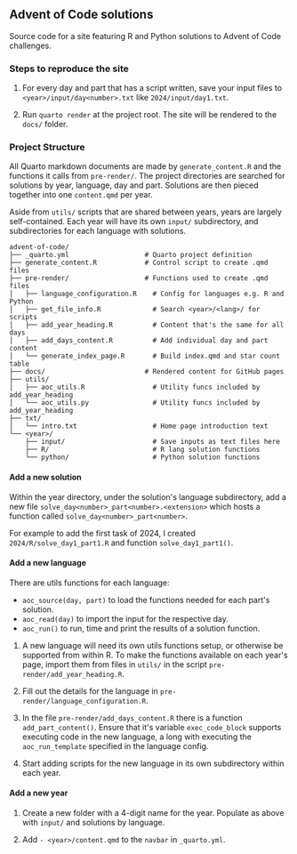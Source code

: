 ## Advent of Code solutions

Source code for a site featuring R and Python solutions to Advent of Code
challenges.

### Steps to reproduce the site

1. For every day and part that has a script written, save your input files to
`<year>/input/day<number>.txt` like `2024/input/day1.txt`.

2. Run `quarto render` at the project root. The site will be rendered to the
`docs/` folder.

### Project Structure

All Quarto markdown documents are made by `generate_content.R` and the functions
it calls from `pre-render/`. The project directories are searched for solutions
by year, language, day and part. Solutions are then pieced together into one
`content.qmd` per year.

Aside from `utils/` scripts that are shared between years, years are largely
self-contained. Each year will have its own `input/` subdirectory, and
subdirectories for each language with solutions.

```
advent-of-code/
├── _quarto.yml                   # Quarto project definition     
├── generate_content.R            # Control script to create .qmd files
├── pre-render/                   # Functions used to create .qmd files
│   ├── language_configuration.R    # Config for languages e.g. R and Python
│   ├── get_file_info.R             # Search <year>/<lang>/ for scripts
│   ├── add_year_heading.R          # Content that's the same for all days
│   ├── add_days_content.R          # Add individual day and part content
│   └── generate_index_page.R       # Build index.qmd and star count table
├── docs/                         # Rendered content for GitHub pages
├── utils/                        
│   ├── aoc_utils.R                 # Utility funcs included by add_year_heading
│   └── aoc_utils.py                # Utility funcs included by add_year_heading
├── txt/ 
│   └── intro.txt                   # Home page introduction text
└── <year>/
    ├── input/                      # Save inputs as text files here
    ├── R/                          # R lang solution functions
    └── python/                     # Python solution functions
```

#### Add a new solution

Within the year directory, under the solution's language subdirectory, add a new
file `solve_day<number>_part<number>.<extension>` which hosts a function called
`solve_day<number>_part<number>`.

For example to add the first task of 2024, I created `2024/R/solve_day1_part1.R`
and function `solve_day1_part1()`.

#### Add a new language

There are utils functions for each language: 

- `aoc_source(day, part)` to load the functions needed for each part's solution.
- `aoc_read(day)` to import the input for the respective day.
- `aoc_run()` to run, time and print the results of a solution function.

1. A new language will need its own utils functions setup, or otherwise be
supported from within R. To make the functions available on each year's page,
import them from files in `utils/` in the script
`pre-render/add_year_heading.R`.

2. Fill out the details for the language in
`pre-render/language_configuration.R`.

3. In the file `pre-render/add_days_content.R` there is a function
`add_part_content()`. Ensure that it's variable `exec_code_block` supports
executing code in the new language, a long with executing the `aoc_run_template`
specified in the language config.

4. Start adding scripts for the new language in its own subdirectory within each
year.

#### Add a new year

1. Create a new folder with a 4-digit name for the year. Populate as above with
`input/` and solutions by language.

2. Add `- <year>/content.qmd` to the `navbar` in `_quarto.yml`.
